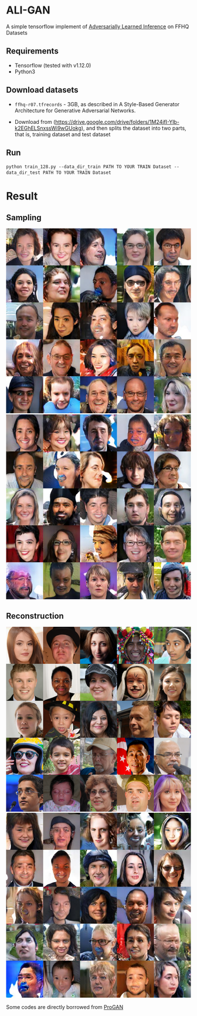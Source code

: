 # ALI-GAN

A simple tensorflow implement of [Adversarially Learned Inference](https://arxiv.org/abs/1606.00704) on FFHQ Datasets


## Requirements

 - Tensorflow (tested with v1.12.0)
 - Python3


## Download datasets

- `ffhq-r07.tfrecords` - 3GB, as described in A Style-Based Generator Architecture for Generative Adversarial Networks.

- Download from (https://drive.google.com/drive/folders/1M24jfI-Ylb-k2EGhELSnxssWi9wGUokg), and then splits the dataset into two parts, that is, training dataset and test dataset


## Run

```
python train_128.py --data_dir_train PATH TO YOUR TRAIN Dataset --data_dir_test PATH TO YOUR TRAIN Dataset
```

# Result

## Sampling

![image_sample0](./results/sampling0.jpg) ![image_sample1](./results/sampling1.jpg)

## Reconstruction

![image_orin](./results/orin.png) ![image_recon](./results/recon.png)


Some codes are directly borrowed from [ProGAN](https://github.com/tkarras/progressive_growing_of_gans)